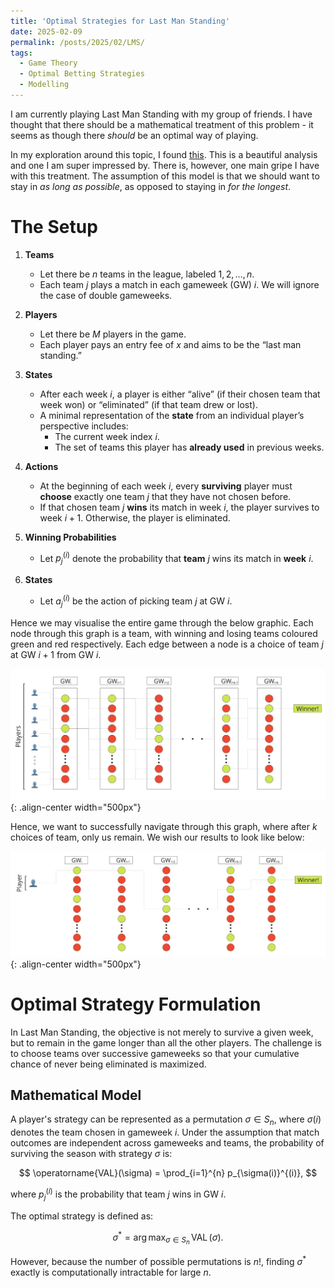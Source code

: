 ```yaml
---
title: 'Optimal Strategies for Last Man Standing'
date: 2025-02-09
permalink: /posts/2025/02/LMS/
tags:
  - Game Theory
  - Optimal Betting Strategies
  - Modelling
---
```


I am currently playing Last Man Standing with my group of friends. I have thought that there should be a mathematical treatment of this problem - it seems as though there _should_ be an optimal way of playing.

In my exploration around this topic, I found [this](https://www.danialdervovic.com/2018/05/13/last-man-standing.html). This is a beautiful analysis and one I am super impressed by. There is, however, one main gripe I have with this treatment. The assumption of this model is that we should want to stay in _as long as possible_, as opposed to staying in _for the longest_. 

The Setup
=====

1. **Teams**  
   - Let there be $n$ teams in the league, labeled $1, 2, \dots, n$.
   - Each team $j$ plays a match in each gameweek (GW) $i$. We will ignore the case of double gameweeks.

2. **Players**  
   - Let there be $M$ players in the game.
   - Each player pays an entry fee of $x$ and aims to be the “last man standing.”

3. **States**  
   - After each week $i$, a player is either “alive” (if their chosen team that week won) or “eliminated” (if that team drew or lost).
   - A minimal representation of the **state** from an individual player’s perspective includes:
     - The current week index $i$.
     - The set of teams this player has **already used** in previous weeks.

4. **Actions**  
   - At the beginning of each week $i$, every **surviving** player must **choose** exactly one team $j$ that they have not chosen before.
   - If that chosen team $j$ **wins** its match in week $i$, the player survives to week $i+1$. Otherwise, the player is eliminated.

5. **Winning Probabilities**  
   - Let $p_j^{(i)}$ denote the probability that **team** $j$ wins its match in **week** $i$.

6. **States**
   - Let $a_j^{(i)}$ be the action of picking team $j$ at GW $i$. 

Hence we may visualise the entire game through the below graphic. Each node through this graph is a team, with winning and losing teams coloured green and red respectively. Each edge between a node is a choice of team $j$ at GW $i+1$ from GW $i$.

![graphic for whole team](/images/file_tables.jpg){: .align-center width="500px"}

Hence, we want to successfully navigate through this graph, where after $k$ choices of team, only us remain. We wish our results to look like below:

![graphic for whole team](/images/graphic_notables.jpg){: .align-center width="500px"}

# Optimal Strategy Formulation

In Last Man Standing, the objective is not merely to survive a given week, but to remain in the game longer than all the other players. The challenge is to choose teams over successive gameweeks so that your cumulative chance of never being eliminated is maximized.

## Mathematical Model

A player's strategy can be represented as a permutation $\sigma \in S_n$, where $\sigma(i)$ denotes the team chosen in gameweek $i$. Under the assumption that match outcomes are independent across gameweeks and teams, the probability of surviving the season with strategy $\sigma$ is:

$$
\operatorname{VAL}(\sigma) = \prod_{i=1}^{n} p_{\sigma(i)}^{(i)},
$$

where $p_j^{(i)}$ is the probability that team $j$ wins in GW $i$.

The optimal strategy is defined as:

$$
\sigma^* = \operatorname*{arg\,max}_{\sigma \in S_n} \, \operatorname{VAL}(\sigma).
$$

However, because the number of possible permutations is $n!$, finding $\sigma^*$ exactly is computationally intractable for large $n$.
